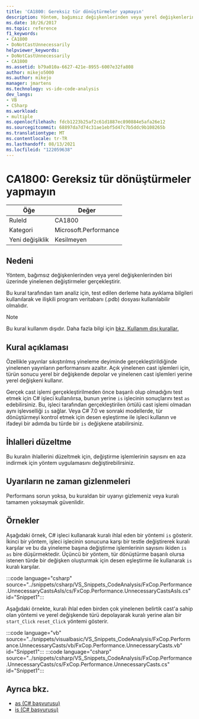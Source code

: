 ```yaml
---
title: 'CA1800: Gereksiz tür dönüştürmeler yapmayın'
description: Yöntem, bağımsız değişkenlerinden veya yerel değişkenlerinden biri üzerinde yinelenen değiştirmeler gerçekleştirir.
ms.date: 10/26/2017
ms.topic: reference
f1_keywords:
- CA1800
- DoNotCastUnnecessarily
helpviewer_keywords:
- DoNotCastUnnecessarily
- CA1800
ms.assetid: b79a010a-6627-421e-8955-6007e32fa808
author: mikejo5000
ms.author: mikejo
manager: jmartens
ms.technology: vs-ide-code-analysis
dev_langs:
- VB
- CSharp
ms.workload:
- multiple
ms.openlocfilehash: fdcb1223b25af2c61d1887ec890884e5afa26e12
ms.sourcegitcommit: 68897da7d74c31ae1ebf5d47c7b5ddc9b108265b
ms.translationtype: MT
ms.contentlocale: tr-TR
ms.lasthandoff: 08/13/2021
ms.locfileid: "122059638"
---
```

# <a name="ca1800-do-not-cast-unnecessarily"></a>CA1800: Gereksiz tür dönüştürmeler yapmayın

|Öğe|Değer|
|-|-|
|RuleId|CA1800|
|Kategori|Microsoft.Performance|
|Yeni değişiklik|Kesilmeyen|

## <a name="cause"></a>Nedeni
Yöntem, bağımsız değişkenlerinden veya yerel değişkenlerinden biri üzerinde yinelenen değiştirmeler gerçekleştirir.

Bu kural tarafından tam analiz için, test edilen derleme hata ayıklama bilgileri kullanılarak ve ilişkili program veritabanı (.pdb) dosyası kullanılabilir olmalıdır.

> [!NOTE]
> Bu kural kullanım dışıdır. Daha fazla bilgi için [bkz. Kullanım dışı kurallar.](fxcop-unported-deprecated-rules.md)

## <a name="rule-description"></a>Kural açıklaması
Özellikle yayınlar sıkıştırılmış yineleme deyiminde gerçekleştirildiğinde yinelenen yayınların performansını azaltır. Açık yinelenen cast işlemleri için, türün sonucu yerel bir değişkende depolar ve yinelenen cast işlemleri yerine yerel değişkeni kullanır.

Gerçek cast işlemi gerçekleştirilmeden önce başarılı olup olmadığını test etmek için C# işleci kullanılırsa, bunun yerine `is` işlecinin sonuçlarını test `as` edebilirsiniz. Bu, işleci tarafından gerçekleştirilen örtülü cast işlemi olmadan aynı işlevselliği `is` sağlar. Veya C# 7.0 ve sonraki modellerde, tür dönüştürmeyi kontrol etmek için desen eşleştirme ile işleci kullanın ve ifadeyi bir adımda bu türde bir `is` değişkene atabilirsiniz. [](/dotnet/csharp/language-reference/keywords/is#pattern-matching-with-is)

## <a name="how-to-fix-violations"></a>İhlalleri düzeltme
Bu kuralın ihlallerini düzeltmek için, değiştirme işlemlerinin sayısını en aza indirmek için yöntem uygulamasını değiştirebilirsiniz.

## <a name="when-to-suppress-warnings"></a>Uyarıların ne zaman gizlenmeleri
Performans sorun yoksa, bu kuraldan bir uyarıyı gizlemeniz veya kuralı tamamen yoksaymak güvenlidir.

## <a name="examples"></a>Örnekler
Aşağıdaki örnek, C# işleci kullanarak kuralı ihlal eden bir yöntemi `is` gösterir. İkinci bir yöntem, işleci işlecinin sonucuna karşı bir testle değiştirerek kuralı karşılar ve bu da yineleme başına değiştirme işlemlerinin sayısını ikiden `is` `as` bire düşürmektedir. Üçüncü bir yöntem, tür dönüştürme başarılı olursa istenen türde bir değişken oluşturmak için desen eşleştirme ile kullanarak `is` kuralı karşılar. [](/dotnet/csharp/language-reference/keywords/is#pattern-matching-with-is)

:::code language="csharp" source="../snippets/csharp/VS_Snippets_CodeAnalysis/FxCop.Performance.UnnecessaryCastsAsIs/cs/FxCop.Performance.UnnecessaryCastsAsIs.cs" id="Snippet1":::

Aşağıdaki örnekte, kuralı ihlal eden birden çok yinelenen belirtik cast'a sahip olan yöntemi ve yerel değişkende türü depolayarak kuralı yerine alan bir `start_Click` `reset_Click` yöntemi gösterir.

:::code language="vb" source="../snippets/visualbasic/VS_Snippets_CodeAnalysis/FxCop.Performance.UnnecessaryCasts/vb/FxCop.Performance.UnnecessaryCasts.vb" id="Snippet1":::
:::code language="csharp" source="../snippets/csharp/VS_Snippets_CodeAnalysis/FxCop.Performance.UnnecessaryCasts/cs/FxCop.Performance.UnnecessaryCasts.cs" id="Snippet1":::

## <a name="see-also"></a>Ayrıca bkz.

- [as (C# başvurusu)](/dotnet/csharp/language-reference/keywords/as)
- [is (C# başvurusu)](/dotnet/csharp/language-reference/keywords/is)
